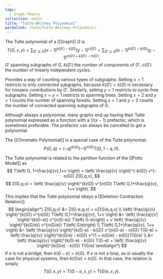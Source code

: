 ```yaml
---
tags:
  - Graph-Theory
collection: notes
title: "Tutte-Whitney Polynomial"
permalink: /note/Tutte-Whitney-Polynomial/
---
```

The Tutte polynomial of a [[Graph]] $G$ is 
$$
T(G,x,y) = \sum_{G' \subseteq G} (x-1)^{k(G')-k(G)}(y-1)^{c(G')} = \sum_{G' \subseteq G} (x-1)^{k(G') - k(G)}(y-1)^{e(G')+k(G')-n(G')},
$$
$G'$ spanning subgraphs of $G$, $k(G')$ the number of components of $G'$, $c(G')$ the number of linearly independent cycles.

Provides a way of counting various types of subgraphs:
Setting $x=1$ restricts to only connected subgraphs, because $k(G') = k(G)$ is necessary for nonzero contributions by $G'$. Similarly, setting $y=1$ restricts to cycle-free subgraphs. Setting $x=y=1$ restricts to spanning trees. Setting $x=2$ and $y=1$ counts the number of spanning forests. Setting $x=1$ and $y=2$ counts the number of connected spanning subgraphs of $G$.

Although always a polynomial, many graphs end up having their Tutte polynomial expressed as a function with a $1/(x-1)$ prefactor, which is sometimes preferable. The prefactor can always be cancelled to get a polynomial. 

The [[Chromatic Polynomial]] is a special case of the Tutte polynomial: 
$$
P(G,q) = (-q)^{k(G)}(-1)^{n(G)}T(G,1-q,0).
$$

The Tutte polynomial is related to the partition function of the [[Potts Model]] as
$$
T\left( G, 1+\frac{q}{v},1+v \right) 
= \left( \frac{q}{v} \right)^{-k(G)} v^{-n(G)} Z(G,q,v), 
$$
$$
Z(G,q,v) = \left( \frac{q}{v} \right)^{k(G)} v^{n(G)} T\left( G,1+\frac{q}{v}, 1+v \right).
$$
This implies that the Tutte polynomial obeys a [[Deletion-Contraction Relation]]:
$$
\begin{align*}
Z(G,q,v) &= Z(G-e,q,v) + vZ(G/e,q,v) \\
\left( \frac{q}{v} \right)^{k(G)} v^{n(G)} T\left( G,1+\frac{q}{v}, 1+v \right) &= \left( \frac{q}{v} \right)^{k(G-e)} v^{n(G-e)} T\left( G-e\right) + v \left( \frac{q}{v} \right)^{k(G/e)} v^{n(G/e)} T\left( G/e\right) \\
T\left( G,1+\frac{q}{v}, 1+v \right) &= \left( \frac{q}{v} \right)^{k(G-e) - k(G)} v^{n(G-e) - n(G)} T(G-e) + \left( \frac{q}{v} \right)^{k(G/e) - k(G)} v^{1 + n(G/e) - n(G)}T(G/e) \\
&= \left( \frac{q}{v} \right)^{k(G-e) - k(G)} T(G-e) + \left( \frac{q}{v} \right)^{k(G/e) - k(G)} T(G/e)
\end{align*}
$$
If $e$ is not a bridge, then $k(G-e) = k(G)$. If $e$ is not a loop, as is usually the case for physical systems, then $k(G/e) = k(G)$. In that case, the relation is simply
$$
T(G,x,y) = T(G-e,x,y) + T(G/e,x,y).
$$
